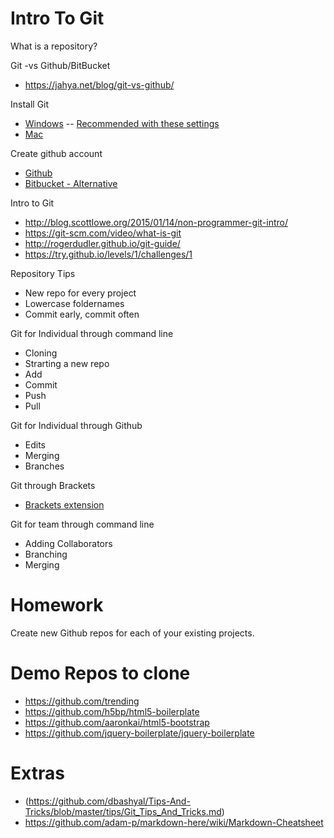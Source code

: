 # Intro To Git

What is a repository?

Git -vs Github/BitBucket
- https://jahya.net/blog/git-vs-github/


Install Git
- [Windows](https://git-for-windows.github.io/)
-- [Recommended with these settings](https://raw.githubusercontent.com/zaggino/brackets-git/master/screenshots/gitInstall.png)
- [Mac](https://git-scm.com/download/mac)


Create github account
- [Github](https://github.com/)
- [Bitbucket - Alternative](https://bitbucket.org/)


Intro to Git

- http://blog.scottlowe.org/2015/01/14/non-programmer-git-intro/
- https://git-scm.com/video/what-is-git
- http://rogerdudler.github.io/git-guide/
- https://try.github.io/levels/1/challenges/1




Repository Tips
- New repo for every project
- Lowercase foldernames
- Commit early, commit often


Git for Individual through command line
- Cloning
- Strarting a new repo
- Add
- Commit
- Push
- Pull


Git for Individual through Github
- Edits
- Merging
- Branches


Git through Brackets
- [Brackets extension](https://github.com/zaggino/brackets-git)


Git for team through command line
- Adding Collaborators
- Branching
- Merging


Homework
=======
Create new Github repos for each of your existing projects.



Demo Repos to clone
===================
- https://github.com/trending
- https://github.com/h5bp/html5-boilerplate
- https://github.com/aaronkai/html5-bootstrap
- https://github.com/jquery-boilerplate/jquery-boilerplate



Extras
======
- (https://github.com/dbashyal/Tips-And-Tricks/blob/master/tips/Git_Tips_And_Tricks.md)
- https://github.com/adam-p/markdown-here/wiki/Markdown-Cheatsheet
